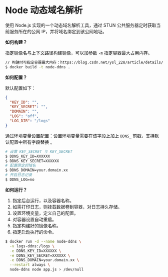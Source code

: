 # Node 动态域名解析
使用 Node.js 实现的一个动态域名解析工具，通过 STUN 公共服务器定时获取当前服务所在的公网 IP，并将域名绑定到该公网地址。


**如何构建？**

指定镜像名与上下文路径构建镜像，可以加参数 `-m` 指定容器最大占用内存。

```bash
// 构建时可指定容器最大内存：https://blog.csdn.net/ysl_228/article/details/77528793
$ docker build -t node-ddns .
```


**如何配置？**

默认配置如下：
```json
{
  "KEY_ID": "",
  "KEY_SECRET": "",
  "DOMAIN": "",
  "LOG": "off",
  "LOG_DIR": "/logs"
}
```

通过环境变量设置配置：设置环境变量需要在该字段上加上 `DDNS_` 前戳，支持默认配置中所有字段替换
。

```bash
# 设置 KEY_SECRET 与 KEY_SECRET
$ DDNS_KEY_ID=XXXXXX
$ DDNS_KEY_SECRET=XXXXXX
# 配置绑定的域名
$ DDNS_DOMAIN=your.domain.xx
# 开启日志记录
$ DDNS_LOG=no
```

**如何运行？**

1. 指定后台运行，以及容器名称。
2. 如需打印日志，则挂载数据卷到容器，对日志持久存储。
3. 设置环境变量，定义自己的配置。
4. 对容器设置自动重启。
5. 指定构建好的镜像名称。
6. 指定启动执行的命令。

```bash
$ docker run -d --name node-ddns \
  -v logs-ddns:/logs \
  -e DDNS_KEY_ID=XXXXXX \
  -e DDNS_KEY_SECRET=XXXXXX \
  -e DDNS_DOMAIN=your.domain.xx \
  --restart always \
  node-ddns node app.js > /dev/null
```

